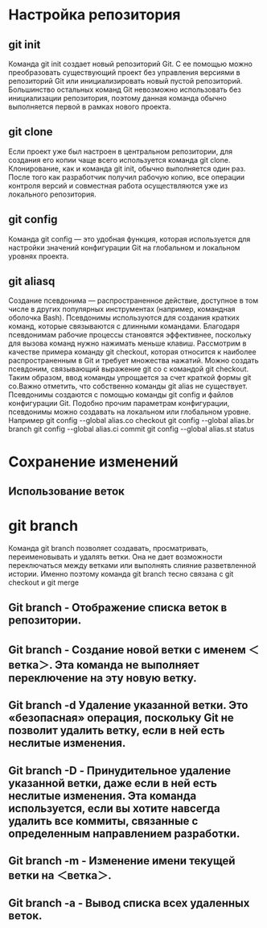# Настройка репозитория #

## git init 
Команда git init создает новый репозиторий Git. С ее помощью можно преобразовать существующий проект без управления версиями в репозиторий Git или инициализировать новый пустой репозиторий. Большинство остальных команд Git невозможно использовать без инициализации репозитория, поэтому данная команда обычно выполняется первой в рамках нового проекта.
## git clone
Если проект уже был настроен в центральном репозитории, для создания его копии чаще всего используется команда git clone. Клонирование, как и команда git init, обычно выполняется один раз. После того как разработчик получил рабочую копию, все операции контроля версий и совместная работа осуществляются уже из локального репозитория.
## git config
Команда git config — это удобная функция, которая используется для настройки значений конфигурации Git на глобальном и локальном уровнях проекта. 
## git aliasq
Создание псевдонима — распространенное действие, доступное в том числе в других популярных инструментах (например, командная оболочка Bash). Псевдонимы используются для создания кратких команд, которые связываются с длинными командами. Благодаря псевдонимам рабочие процессы становятся эффективнее, поскольку для вызова команд нужно нажимать меньше клавиш. Рассмотрим в качестве примера команду git checkout, которая относится к наиболее распространенным в Git и требует множества нажатий. Можно создать псевдоним, связывающий выражение git co с командой git checkout. Таким образом, ввод команды упрощается за счет краткой формы git co.Важно отметить, что собственно команды git alias не существует. Псевдонимы создаются с помощью команды git config и файлов конфигурации Git. Подобно прочим параметрам конфигурации, псевдонимы можно создавать на локальном или глобальном уровне. 
Например git config --global alias.co checkout
 git config --global alias.br branch
 git config --global alias.ci commit
 git config --global alias.st status

 # Сохранение изменений

 ## Использование веток

 # git branch
 Команда git branch позволяет создавать, просматривать, переименовывать и удалять ветки. Она не дает возможности переключаться между ветками или выполнять слияние разветвленной истории. Именно поэтому команда git branch тесно связана с git checkout и git merge
 ## Git branch - Отображение списка веток в репозитории.
 ## Git branch <branch> - Создание новой ветки с именем ＜ветка＞. Эта команда не выполняет переключение на эту новую ветку.
 ## Git branch -d <branch> Удаление указанной ветки. Это «безопасная» операция, поскольку Git не позволит удалить ветку, если в ней есть неслитые изменения.
 ## Git branch -D <branch> - Принудительное удаление указанной ветки, даже если в ней есть неслитые изменения. Эта команда используется, если вы хотите навсегда удалить все коммиты, связанные с определенным направлением разработки.
 ## Git branch -m <branch> - Изменение имени текущей ветки на ＜ветка＞.
 ## Git branch -a - Вывод списка всех удаленных веток.